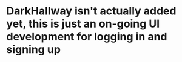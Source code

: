 # DarkHallway isn't actually added yet, this is just an on-going UI development for logging in and signing up
